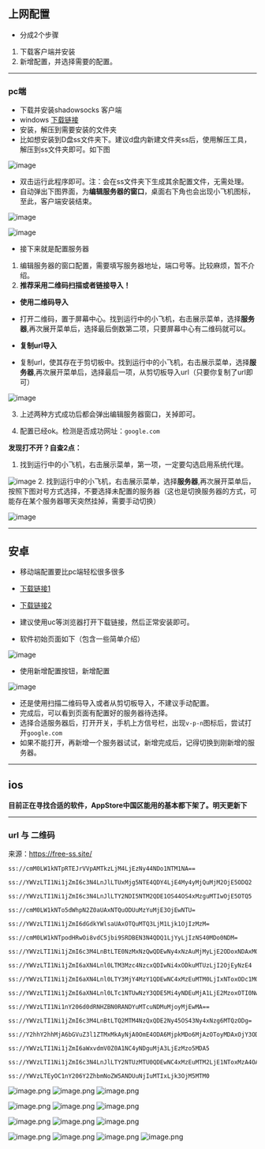 ## 上网配置

- 分成2个步骤
1. 下载客户端并安装
2. 新增配置，并选择需要的配置。


---


### pc端

- 下载并安装shadowsocks 客户端
- windows [下载链接](https://github.com/shadowsocks/shadowsocks-windows/releases/download/4.1.2/Shadowsocks-4.1.2.zip)
- 安装，解压到需要安装的文件夹
- 比如想安装到D盘ss文件夹下。建议d盘内新建文件夹ss后，使用解压工具，解压到ss文件夹即可。如下图

![image](https://upload-images.jianshu.io/upload_images/5625942-c3bc3a41ef115625.png?imageMogr2/auto-orient/strip%7CimageView2/2/w/1240)
- 双击运行此程序即可。注：会在ss文件夹下生成其余配置文件，无需处理。
- 自动弹出下图界面，为**编辑服务器的窗口**，桌面右下角也会出现小飞机图标，至此，客户端安装结束。

![image](https://upload-images.jianshu.io/upload_images/5625942-72973ac0329e4adf.png?imageMogr2/auto-orient/strip%7CimageView2/2/w/1240)

![image](https://upload-images.jianshu.io/upload_images/5625942-06e7d169e9f68d18.png?imageMogr2/auto-orient/strip%7CimageView2/2/w/1240)

- 接下来就是配置服务器
1. 编辑服务器的窗口配置，需要填写服务器地址，端口号等。比较麻烦，暂不介绍。
2. **推荐采用二维码扫描或者链接导入！**

- **使用二维码导入**
- 打开二维码，置于屏幕中心。找到运行中的小飞机，右击展示菜单，选择**服务器**,再次展开菜单后，选择最后倒数第二项，只要屏幕中心有二维码就可以。



- **复制url导入**
- 复制url，使其存在于剪切板中。找到运行中的小飞机，右击展示菜单，选择**服务器**,再次展开菜单后，选择最后一项，从剪切板导入url（只要你复制了url即可）

![image](https://upload-images.jianshu.io/upload_images/5625942-51b3a6ae7deed399.png?imageMogr2/auto-orient/strip%7CimageView2/2/w/1240)

3. 上述两种方式成功后都会弹出编辑服务器窗口，关掉即可。

4. 配置已经ok。检测是否成功网址：`google.com`

**发现打不开？自查2点：**
1. 找到运行中的小飞机，右击展示菜单，第一项，一定要勾选启用系统代理。

![image](https://upload-images.jianshu.io/upload_images/5625942-d1a4215573a85868.png?imageMogr2/auto-orient/strip%7CimageView2/2/w/1240)
2. 找到运行中的小飞机，右击展示菜单，选择**服务器**,再次展开菜单后，按照下图对号方式选择，不要选择未配置的服务器（这也是切换服务器的方式，可能存在某个服务器哪天突然挂掉，需要手动切换）

![image](https://upload-images.jianshu.io/upload_images/5625942-cf1941b6e2a4cd81.png?imageMogr2/auto-orient/strip%7CimageView2/2/w/1240)


---

## 安卓
- 移动端配置要比pc端轻松很多很多

- [下载链接1](https://github.com/shadowsocks/shadowsocks-android/releases/download/v4.6.2/shadowsocks--universal-4.6.2.apk)

- [下载链接2](https://github.com/shadowsocks/shadowsocks-android/releases/download/v4.6.2/shadowsocks-arm64-v8a-4.6.2.apk)

- 建议使用uc等浏览器打开下载链接，然后正常安装即可。
- 软件初始页面如下（包含一些简单介绍）

![image](https://upload-images.jianshu.io/upload_images/5625942-a947b6ebcd3b7e9e.png?imageMogr2/auto-orient/strip%7CimageView2/2/w/1240)

- 使用新增配置按钮，新增配置

![image](https://upload-images.jianshu.io/upload_images/5625942-024d13c7ea48cd30.png?imageMogr2/auto-orient/strip%7CimageView2/2/w/1240)

- 还是使用扫描二维码导入或者从剪切板导入，不建议手动配置。
- 完成后，可以看到页面有配置好的服务器待选择。
- 选择合适服务器后，打开开关，手机上方信号栏，出现`v-p-n`图标后，尝试打开`google.com`
- 如果不能打开，再新增一个服务器试试，新增完成后，记得切换到刚新增的服务器。

---
## ios 
**目前正在寻找合适的软件，AppStore中国区能用的基本都下架了。明天更新下**

---
### url 与 二维码

来源：https://free-ss.site/
```
ss://cmM0LW1kNTpRTEJrVVpAMTkzLjM4LjEzNy44NDo1NTM1NA==

ss://YWVzLTI1Ni1jZmI6c3N4LnJlLTUxMjg5NTE4QDY4LjE4My4yMjQuMjM2OjE5ODQ2

ss://YWVzLTI1Ni1jZmI6c3N4LnJlLTY2NDI5NTM2QDE1OS44OS4xMzguMTIwOjE5OTQ5

ss://cmM0LW1kNTo5dWhpN2Z0aUAxNTQuODUuMzYuMjE3OjEwNTU=

ss://YWVzLTI1Ni1jZmI6dGdkYWlsaUAxOTQuMTQ3LjM1Ljk1OjIzMzM=

ss://cmM0LW1kNTpodHRwOi8vdC5jbi9SRDBEN3N4QDQ1LjYyLjIzNS40MDo0NDM=

ss://YWVzLTI1Ni1jZmI6c3M4LnBtLTE0NzMxNzQwQDEwNy4xNzAuMjMyLjE2ODoxNDAxMQ==

ss://YWVzLTI1Ni1jZmI6aXN4Lnl0LTM3Mzc4NzcxQDIwNi4xODkuMTUzLjI2OjEyNzE4

ss://YWVzLTI1Ni1jZmI6aXN4Lnl0LTY3MjY4MzY1QDEwNC4xMzEuMTM0LjIxNToxODc1MQ==

ss://YWVzLTI1Ni1jZmI6aXN4Lnl0LTc1NTUwNzY3QDE5Mi4yNDEuMjA1LjE2MzoxOTI0Nw==

ss://YWVzLTI1Ni1nY206d0dRNHZBN0RANDYuMTcuNDMuMjoyMjEwMA==

ss://YWVzLTI1Ni1jZmI6c3M4LnBtLTQ2MTM4NzQxQDE2Ny45OS43Ny4xNzg6MTQzODg=

ss://Y2hhY2hhMjA6bGVuZ3l1ZTMxMkAyNjA0OmE4ODA6MjpkMDo6MjAzOToyMDAxOjY3ODk=

ss://YWVzLTI1Ni1jZmI6aWxvdmV0Z0A1NC4yNDguMjA3LjEzMzo5MDA5

ss://YWVzLTI1Ni1jZmI6c3N4LnJlLTY2NTUzMTU0QDEwNC4xMzEuMTM2LjE1NToxMzA4OA==

ss://YWVzLTEyOC1nY206Y2ZhbmNoZW5ANDUuNjIuMTIxLjk3OjM5MTM0
```
![image.png](https://upload-images.jianshu.io/upload_images/5625942-d89241524c1f7887.png?imageMogr2/auto-orient/strip%7CimageView2/2/w/1240)
![image.png](https://upload-images.jianshu.io/upload_images/5625942-6af9fbd83ef5811a.png?imageMogr2/auto-orient/strip%7CimageView2/2/w/1240)
![image.png](https://upload-images.jianshu.io/upload_images/5625942-3f1a35dcb7ec9bbe.png?imageMogr2/auto-orient/strip%7CimageView2/2/w/1240)

![image.png](https://upload-images.jianshu.io/upload_images/5625942-09391a28a7a68d4b.png?imageMogr2/auto-orient/strip%7CimageView2/2/w/1240)
![image.png](https://upload-images.jianshu.io/upload_images/5625942-294b4abfa4cca870.png?imageMogr2/auto-orient/strip%7CimageView2/2/w/1240)
![image.png](https://upload-images.jianshu.io/upload_images/5625942-fbc0c6c6c811d39f.png?imageMogr2/auto-orient/strip%7CimageView2/2/w/1240)

![image.png](https://upload-images.jianshu.io/upload_images/5625942-58fdccf7feb83995.png?imageMogr2/auto-orient/strip%7CimageView2/2/w/1240)
![image.png](https://upload-images.jianshu.io/upload_images/5625942-31f951c501b84a76.png?imageMogr2/auto-orient/strip%7CimageView2/2/w/1240)
![image.png](https://upload-images.jianshu.io/upload_images/5625942-e5ace5e2b5b1c302.png?imageMogr2/auto-orient/strip%7CimageView2/2/w/1240)

![image.png](https://upload-images.jianshu.io/upload_images/5625942-c3d3e8f371f3ac22.png?imageMogr2/auto-orient/strip%7CimageView2/2/w/1240)
![image.png](https://upload-images.jianshu.io/upload_images/5625942-e7282608262ef097.png?imageMogr2/auto-orient/strip%7CimageView2/2/w/1240)
![image.png](https://upload-images.jianshu.io/upload_images/5625942-65717467256aa9b6.png?imageMogr2/auto-orient/strip%7CimageView2/2/w/1240)
![image.png](https://upload-images.jianshu.io/upload_images/5625942-3e7974de1b373635.png?imageMogr2/auto-orient/strip%7CimageView2/2/w/1240)
